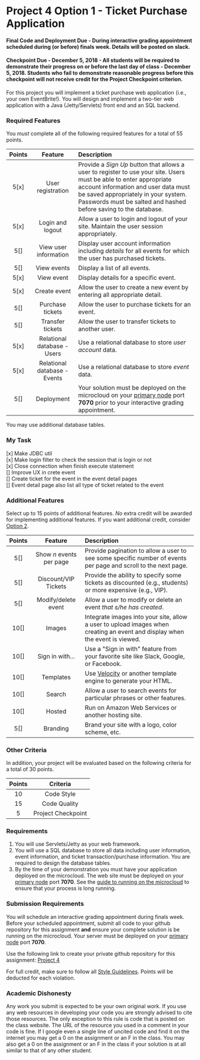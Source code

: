 Project 4 Option 1 - Ticket Purchase Application
================================================

#### Final Code and Deployment Due - During interactive grading appointment scheduled during (or before) finals week. Details will be posted on slack.

#### Checkpoint Due - December 5, 2018 - All students will be required to demonstrate their progress on or before the last day of class - December 5, 2018. Students who fail to demonstrate reasonable progress before this checkpoint will not receive credit for the Project Checkpoint criterion.

For this project you will implement a ticket purchase web application (i.e., your own EventBrite!). You will design and implement a two-tier web application with a Java (Jetty/Servlets) front end and an SQL backend. 

### Required Features

You *must* complete all of the following required features for a total of 55 points.


| Points   | Feature         | Description |
| :-------: |:-------------:| :-----|
| 5[x] | User registration | Provide a *Sign Up* button that allows a user to register to use your site. Users must be able to enter appropriate account information and user data must be saved appropriately in your system. Passwords must be salted and hashed before saving to the database. | 
| 5[x] | Login and logout | Allow a user to login and logout of your site. Maintain the user session appropriately. |
| 5[] | View user information | Display user account information including *details* for all events for which the user has purchased tickets. |
| 5[] | View events | Display a list of all events. |
| 5[x] | View event | Display details for a specific event. |
| 5[x] | Create event | Allow the user to create a new event by entering all appropriate detail. |
| 5[] | Purchase tickets | Allow the user to purchase tickets for an event. |
| 5[] | Transfer tickets | Allow the user to transfer tickets to another user. |
| 5[x] | Relational database - Users | Use a relational database to store *user account* data. |
| 5[x] | Relational database - Events | Use a relational database to store *event* data. |
| 5[] | Deployment | Your solution must be deployed on the microcloud on your [primary node](https://github.com/CS601-F18/notes/blob/master/admin/mcassignments.md) port **7070** prior to your interactive grading appointment. |

You may use additional database tables.

### My Task
[x] Make JDBC util  
[x] Make login filter to check the session that is login or not  
[x] Close connection when finish execute statement  
[] Improve UX in crete event  
[] Create ticket for the event in the event detail pages  
[] Event detail page also list all type of ticket related to the event  

### Additional Features

Select up to 15 points of additional features. *No* extra credit will be awarded for implementing additional features. If you want additional credit, consider [Option 2](project4option2.md).

| Points   | Feature |  Description |
| :-------: |:-------------:|  :-----|
| 5[] | Show *n* events per page | Provide pagination to allow a user to see some specific number of events per page and scroll to the next page. |
| 5[] | Discount/VIP Tickets | Provide the ability to specify some tickets as discounted (e.g., students) or more expensive (e.g., VIP). |
| 5[] | Modify/delete event | Allow a user to modify or delete an event *that s/he has created*.|
| 10[] | Images | Integrate images into your site, allow a user to upload images when creating an event and display when the event is viewed. |
| 10[] | Sign in with... |  Use a "Sign in with" feature from your favorite site like Slack, Google, or Facebook. |
| 10[] | Templates |  Use [Velocity](http://velocity.apache.org/) or another template engine to generate your HTML. |
| 10[] | Search | Allow a user to search events for particular phrases or other features. |
| 10[] | Hosted | Run on Amazon Web Services or another hosting site. |
| 5[] | Branding |  Brand your site with a logo, color scheme, etc. |


### Other Criteria

In addition, your project will be evaluated based on the following criteria for a total of 30 points.

| Points   | Criteria |
| :-------: |:-------------:| 
| 10 | Code Style |  
| 15 | Code Quality |  
| 5 | Project Checkpoint |  

### Requirements

1. You will use Servlets/Jetty as your web framework.
2. You will use a SQL database to store all data including user information, event information, and ticket transaction/purchase information. You are required to design the database tables. 
3. By the time of your demonstration you must have your application deployed on the microcloud. The web site must be deployed on your [primary node](https://github.com/CS601-F18/notes/blob/master/admin/mcassignments.md) port **7070**. See the [guide to running on the microcloud](https://github.com/srollins/software-dev-materials/blob/master/notes/usf_guides/microcloud.md) to ensure that your process is long running.

### Submission Requirements

You will schedule an interactive grading appointment during finals week. Before your scheduled appointment, submit all code to your github repository for this assignment **and** ensure your complete solution is be running on the microcloud. Your server must be deployed on your [primary node](https://github.com/CS601-F18/notes/blob/master/admin/mcassignments.md) port **7070**. 

Use the following link to create your private github repository for this assignment: [Project 4](https://classroom.github.com/a/TdnexnOy)

For full credit, make sure to follow all [Style Guidelines](https://github.com/CS601-F18/notes/blob/master/admin/style.md). Points will be deducted for each violation.


### Academic Dishonesty

Any work you submit is expected to be your own original work. If you use any web resources in developing your code you are strongly advised to cite those resources. The only exception to this rule is code that is posted on the class website. The URL of the resource you used in a comment in your code is fine. If I google even a single line of uncited code and find it on the internet you may get a 0 on the assignment or an F in the class. You may also get a 0 on the assignment or an F in the class if your solution is at all similar to that of any other student.